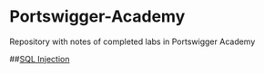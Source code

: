 # Portswigger-Academy

Repository with notes of completed labs in Portswigger Academy

##[SQL Injection](https://github.com/ricard0lopes/Portswigger-Academy/tree/master/Sql-Injection)
